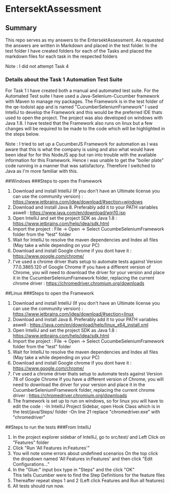 # EntersektAssessment

## Summary

This repo serves as my answers to the EntersektAssessment. As requested the answers are written in Markdown and placed in the test folder. 
In the test folder I have created folders for each of the Tasks and placed the markdown files for each task in the respected folders

Note : I did not attempt Task 4 

### Details about the Task 1 Automation Test Suite

For Task 1 I have created both a manual and automated test suite.
For the Automated Test suite I have used a Java-Selenium-Cucumber framework with Maven to manage my packages.
The Framework is in the test folder of the qe-todoist app and is named "CucumberSeleniumFramework"
I used IntelliJ to develop the Framework and this would be the preferred IDE thats used to open the project.
The project was also developed on windows with Java 1.8. I have tested that the Framework also runs on linux but a few changes will be required to be made to the code which will be highlighted in the steps below.

Note : 	I tried to set up a CucumberJS Framework for automation as I was aware that this is what the company is using and also what would have been ideal for 
		for this NodeJS app but ran into trouble with the available information for this Framework. Hence i was unable to get the "boiler plate" code running
		in a manner that was satisfactory. Therefore I switched to Java as I'm more familiar with this.
		
##Windows
###Steps to open the Framework

1. Download and install IntelliJ (If you don't have an Ultimate license you can use the community version) : https://www.jetbrains.com/idea/download/#section=windows
2. Download and install Java 8. Preferably add it to your PATH variables aswell : https://www.java.com/en/download/win10.jsp
3. Open IntelliJ and set the project SDK as Java 1.8 : https://www.jetbrains.com/help/idea/sdk.html
4. Import the project :
	File -> Open -> Select CucumbeSeleniumFramework folder from the "test" folder 
5. Wait for IntelliJ to resolve the maven dependencies and Index all files (May take a while depending on your PC)
6. Download and install Google chrome if you dont have it : https://www.google.com/chrome/
7. I've used a chrome driver thats setup to automate tests against Version 77.0.3865.120 of Google Chrome
		If you have a different version of Chrome, you will need to download the driver for your version and place it in the CucumberSeleniumFramework folder, replacing the current chrome driver : https://chromedriver.chromium.org/downloads



##Linux
###Steps to open the Framework

1. Download and install IntelliJ (If you don't have an Ultimate license you can use the community version) : https://www.jetbrains.com/idea/download/#section=linux
2. Download and install Java 8. Preferably add it to your PATH variables aswell : https://java.com/en/download/help/linux_x64_install.xml
3. Open IntelliJ and set the project SDK as Java 1.8 : https://www.jetbrains.com/help/idea/sdk.html
4. Import the project :
	File -> Open -> Select CucumbeSeleniumFramework folder from the "test" folder 
5. Wait for IntelliJ to resolve the maven dependencies and Index all files (May take a while depending on your PC)
6. Download and install Google chrome if you dont have it : https://www.google.com/chrome/
7. I've used a chrome driver thats setup to automate tests against Version 78 of Google Chrome
		If you have a different version of Chrome, you will need to download the driver for your version and place it in the CucumberSeleniumFramework folder, replacing the current chrome driver : https://chromedriver.chromium.org/downloads
8. The framework is set up to run on windows, so for linux you will have to edit the code :
	-In IntelliJ Project Sidebar, open Hook Class which is in the test/java/Steps/ folder
	-On line 21 replace "chromedriver.exe" with "chromedriver"
	
	
##Steps to run the tests
###From IntelliJ

1. In the project explorer sidebar of IntelliJ, go to src/test/ and Left Click on "Features" folder
2. Click "Run 'All Features in:Features'"
3. You will note some errors about undefined scenarios
	On the top click the dropdown named  'All Features in:Features' and then click "Edit Configurations..."
4. In the "Glue:" input box type in "Steps" and the click "OK"	
	This tells Cucumber were to find the Step Definitions for the feature files
5. Thereafter repeat steps 1 and 2 (Left click Features and Run all features)
6. All tests should run now. 




